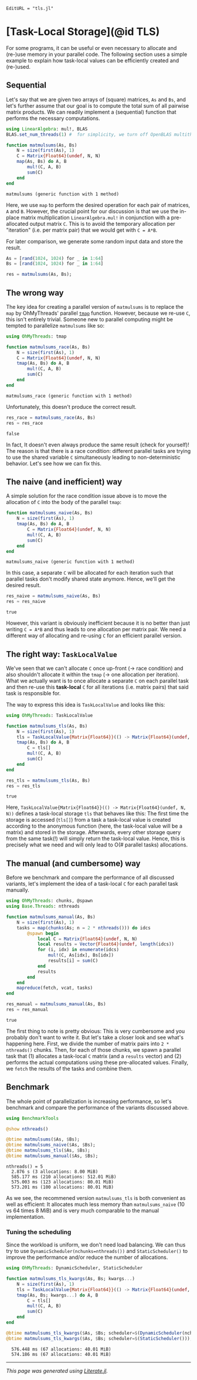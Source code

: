 ```@meta
EditURL = "tls.jl"
```

# [Task-Local Storage](@id TLS)

For some programs, it can be useful or even necessary to allocate and (re-)use memory in
your parallel code. The following section uses a simple example to explain how task-local
values can be efficiently created and (re-)used.

## Sequential

Let's say that we are given two arrays of (square) matrices, `As` and `Bs`, and let's
further assume that our goal is to compute the total sum of all pairwise matrix products.
We can readily implement a (sequential) function that performs the necessary computations.

````julia
using LinearAlgebra: mul!, BLAS
BLAS.set_num_threads(1) #  for simplicity, we turn off OpenBLAS multithreading

function matmulsums(As, Bs)
    N = size(first(As), 1)
    C = Matrix{Float64}(undef, N, N)
    map(As, Bs) do A, B
        mul!(C, A, B)
        sum(C)
    end
end
````

````
matmulsums (generic function with 1 method)
````

Here, we use `map` to perform the desired operation for each pair of matrices,
`A` and `B`. However, the crucial point for our discussion is that we use the in-place
matrix multiplication `LinearAlgebra.mul!` in conjunction with a pre-allocated output
matrix `C`. This is to avoid the temporary allocation per "iteration" (i.e. per matrix
pair) that we would get with `C = A*B`.

For later comparison, we generate some random input data and store the result.

````julia
As = [rand(1024, 1024) for _ in 1:64]
Bs = [rand(1024, 1024) for _ in 1:64]

res = matmulsums(As, Bs);
````

## The wrong way

The key idea for creating a parallel version of `matmulsums` is to replace the `map` by
OhMyThreads' parallel [`tmap`](@ref) function. However, because we re-use `C`, this isn't
entirely trivial. Someone new to parallel computing might be tempted to parallelize
`matmulsums` like so:

````julia
using OhMyThreads: tmap

function matmulsums_race(As, Bs)
    N = size(first(As), 1)
    C = Matrix{Float64}(undef, N, N)
    tmap(As, Bs) do A, B
        mul!(C, A, B)
        sum(C)
    end
end
````

````
matmulsums_race (generic function with 1 method)
````

Unfortunately, this doesn't produce the correct result.

````julia
res_race = matmulsums_race(As, Bs)
res ≈ res_race
````

````
false
````

In fact, It doesn't even always produce the same result (check for yourself)!
The reason is that there is a race condition: different parallel
tasks are trying to use the shared variable `C` simultaneously leading to
non-deterministic behavior. Let's see how we can fix this.

## The naive (and inefficient) way

A simple solution for the race condition issue above is to move the allocation of `C`
into the body of the parallel `tmap`:

````julia
function matmulsums_naive(As, Bs)
    N = size(first(As), 1)
    tmap(As, Bs) do A, B
        C = Matrix{Float64}(undef, N, N)
        mul!(C, A, B)
        sum(C)
    end
end
````

````
matmulsums_naive (generic function with 1 method)
````

In this case, a separate `C` will be allocated for each iteration such that parallel tasks
don't modify shared state anymore. Hence, we'll get the desired result.

````julia
res_naive = matmulsums_naive(As, Bs)
res ≈ res_naive
````

````
true
````

However, this variant is obviously inefficient because it is no better than just writing
`C = A*B` and thus leads to one allocation per matrix pair. We need a different way of
allocating and re-using `C` for an efficient parallel version.

## The right way: `TaskLocalValue`

We've seen that we can't allocate `C` once up-front (→ race condition) and also shouldn't
allocate it within the `tmap` (→ one allocation per iteration). What we actually want is
to once allocate a separate `C` on each parallel task and then re-use this **task-local**
`C` for all iterations (i.e. matrix pairs) that said task is responsible for.

The way to express this idea is `TaskLocalValue` and looks like this:

````julia
using OhMyThreads: TaskLocalValue

function matmulsums_tls(As, Bs)
    N = size(first(As), 1)
    tls = TaskLocalValue{Matrix{Float64}}(() -> Matrix{Float64}(undef, N, N))
    tmap(As, Bs) do A, B
        C = tls[]
        mul!(C, A, B)
        sum(C)
    end
end

res_tls = matmulsums_tls(As, Bs)
res ≈ res_tls
````

````
true
````

Here, `TaskLocalValue{Matrix{Float64}}(() -> Matrix{Float64}(undef, N, N))` defines a
task-local storage `tls` that behaves like this: The first time the storage is accessed
(`tls[]`) from a task a task-local value is created according to the anonymous function
(here, the task-local value will be a matrix) and stored in the storage. Afterwards,
every other storage query from the same task(!) will simply return the task-local value.
Hence, this is precisely what we need and will only lead to O(# parallel tasks)
allocations.

## The manual (and cumbersome) way

Before we benchmark and compare the performance of all discussed variants, let's implement
the idea of a task-local `C` for each parallel task manually.

````julia
using OhMyThreads: chunks, @spawn
using Base.Threads: nthreads

function matmulsums_manual(As, Bs)
    N = size(first(As), 1)
    tasks = map(chunks(As; n = 2 * nthreads())) do idcs
        @spawn begin
            local C = Matrix{Float64}(undef, N, N)
            local results = Vector{Float64}(undef, length(idcs))
            for (i, idx) in enumerate(idcs)
                mul!(C, As[idx], Bs[idx])
                results[i] = sum(C)
            end
            results
        end
    end
    mapreduce(fetch, vcat, tasks)
end

res_manual = matmulsums_manual(As, Bs)
res ≈ res_manual
````

````
true
````

The first thing to note is pretty obvious: This is very cumbersome and you probably don't
want to write it. But let's take a closer look and see what's happening here.
First, we divide the number of matrix pairs into `2 * nthreads()` chunks. Then, for each of
those chunks, we spawn a parallel task that (1) allocates a task-local `C` matrix (and a
`results` vector) and (2) performs the actual computations using these pre-allocated
values. Finally, we `fetch` the results of the tasks and combine them.

## Benchmark

The whole point of parallelization is increasing performance, so let's benchmark and
compare the performance of the variants discussed above.

````julia
using BenchmarkTools

@show nthreads()

@btime matmulsums($As, $Bs);
@btime matmulsums_naive($As, $Bs);
@btime matmulsums_tls($As, $Bs);
@btime matmulsums_manual($As, $Bs);
````

````
nthreads() = 5
  2.876 s (3 allocations: 8.00 MiB)
  585.177 ms (210 allocations: 512.01 MiB)
  575.003 ms (123 allocations: 80.01 MiB)
  573.201 ms (100 allocations: 80.01 MiB)

````

As we see, the recommened version `matmulsums_tls` is both convenient as well as
efficient: It allocates much less memory than `matmulsums_naive` (10 vs 64 times 8 MiB)
and is very much comparable to the manual implementation.

### Tuning the scheduling

Since the workload is uniform, we don't need load balancing. We can thus try to use
`DynamicScheduler(nchunks=nthreads())` and `StaticScheduler()` to improve the performance
and/or reduce the number of allocations.

````julia
using OhMyThreads: DynamicScheduler, StaticScheduler

function matmulsums_tls_kwargs(As, Bs; kwargs...)
    N = size(first(As), 1)
    tls = TaskLocalValue{Matrix{Float64}}(() -> Matrix{Float64}(undef, N, N))
    tmap(As, Bs; kwargs...) do A, B
        C = tls[]
        mul!(C, A, B)
        sum(C)
    end
end

@btime matmulsums_tls_kwargs($As, $Bs; scheduler=$(DynamicScheduler(nchunks=nthreads())));
@btime matmulsums_tls_kwargs($As, $Bs; scheduler=$(StaticScheduler()));
````

````
  576.448 ms (67 allocations: 40.01 MiB)
  574.186 ms (67 allocations: 40.01 MiB)

````

---

*This page was generated using [Literate.jl](https://github.com/fredrikekre/Literate.jl).*

